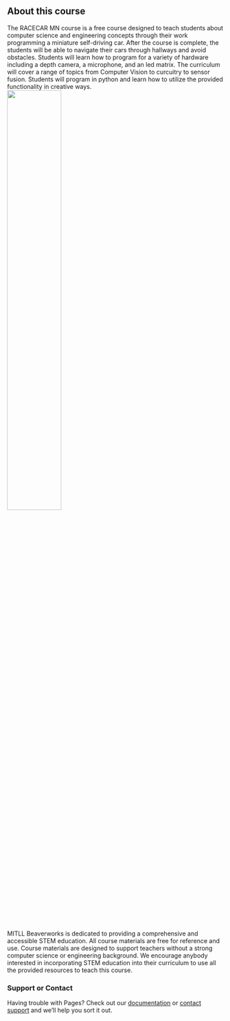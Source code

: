 ## About this course


<body>
The RACECAR MN course is a free course designed to teach students about computer science and engineering concepts through their work programming a miniature self-driving car. After the course is complete, the students will be able to navigate their cars through hallways and avoid obstacles. Students will learn how to program for a variety of hardware including a depth camera, a microphone, and an led matrix. The curriculum will cover a range of topics from Computer Vision to curcuitry to sensor fusion. Students will program in python and learn how to utilize the provided functionality in creative ways.
</body>
<br>
<img src="https://raw.githubusercontent.com/MatthewCalligaro/RacecarWebsite/master/assets/img/extra/RACECAR_Full.jpg" width="50%" height="50%">
<br>
<body>
MITLL Beaverworks is dedicated to providing a comprehensive and accessible STEM education. All course materials are free for reference and use. Course materials are designed to support teachers without a strong computer science or engineering background. We encourage anybody interested in incorporating STEM education into their curriculum to use all the provided resources to teach this course. 
</body>


### Support or Contact

Having trouble with Pages? Check out our [documentation](https://help.github.com/categories/github-pages-basics/) or [contact support](https://github.com/contact) and we’ll help you sort it out.
